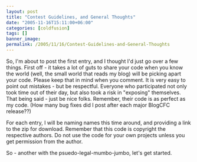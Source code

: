 ```yaml
---
layout: post
title: "Contest Guidelines, and General Thoughts"
date: "2005-11-16T15:11:00+06:00"
categories: [coldfusion]
tags: []
banner_image: 
permalink: /2005/11/16/Contest-Guidelines-and-General-Thoughts
---
```


So, I'm about to post the first entry, and I thought I'd just go over a few things. First off - it takes a lot of guts to share your code when you know the world (well, the small world that reads my blog) will be picking apart your code. Please keep that in mind when you comment. It is very easy to point out mistakes - but be respectful. Everyone who participated not only took time out of their day, but also took a risk in "exposing" themselves. That being said - just be nice folks. Remember, their code is as perfect as my code. (How many bug fixes did I post after each major BlogCFC release??)

For each entry, I will be naming names this time around, and providing a link to the zip for download. Remember that this code is copyright the respective authors. Do not use the code for your own projects unless you get permission from the author.

So - another with the psuedo-legal-mumbo-jumbo, let's get started.